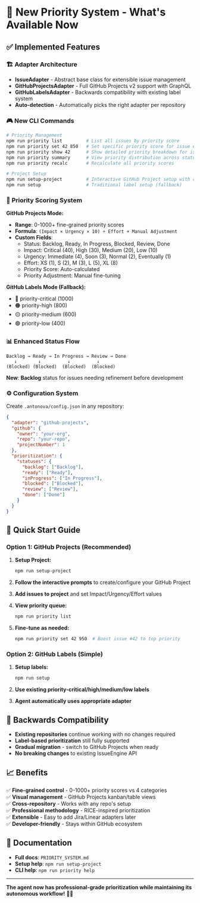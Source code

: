 # 🎯 New Priority System - What's Available Now

## ✅ Implemented Features

### 🏗️ **Adapter Architecture**
- **IssueAdapter** - Abstract base class for extensible issue management
- **GitHubProjectsAdapter** - Full GitHub Projects v2 support with GraphQL
- **GitHubLabelsAdapter** - Backwards compatibility with existing label system
- **Auto-detection** - Automatically picks the right adapter per repository

### 🎮 **New CLI Commands**

```bash
# Priority Management
npm run priority list         # List all issues by priority score
npm run priority set 42 850   # Set specific priority score for issue #42
npm run priority show 42      # Show detailed priority breakdown for issue #42  
npm run priority summary      # View priority distribution across statuses
npm run priority recalc       # Recalculate all priority scores

# Project Setup
npm run setup-project         # Interactive GitHub Project setup with custom fields
npm run setup                 # Traditional label setup (fallback)
```

### 🔢 **Priority Scoring System**

**GitHub Projects Mode:**
- **Range**: 0-1000+ fine-grained priority scores
- **Formula**: `(Impact × Urgency × 10) ÷ Effort + Manual Adjustment`
- **Custom Fields**:
  - Status: Backlog, Ready, In Progress, Blocked, Review, Done  
  - Impact: Critical (40), High (30), Medium (20), Low (10)
  - Urgency: Immediate (4), Soon (3), Normal (2), Eventually (1)
  - Effort: XS (1), S (2), M (3), L (5), XL (8)
  - Priority Score: Auto-calculated
  - Priority Adjustment: Manual fine-tuning

**GitHub Labels Mode (Fallback):**
- 🔴 priority-critical (1000)
- 🟠 priority-high (800)  
- 🟡 priority-medium (600)
- 🟢 priority-low (400)

### 📊 **Enhanced Status Flow**

```
Backlog → Ready → In Progress → Review → Done
   ↓        ↓          ↓          ↓
(Blocked) (Blocked)  (Blocked)  (Blocked)
```

**New**: **Backlog** status for issues needing refinement before development

### ⚙️ **Configuration System**

Create `.antonova/config.json` in any repository:

```json
{
  "adapter": "github-projects",
  "github": {
    "owner": "your-org", 
    "repo": "your-repo",
    "projectNumber": 1
  },
  "prioritization": {
    "statuses": {
      "backlog": ["Backlog"],
      "ready": ["Ready"], 
      "inProgress": ["In Progress"],
      "blocked": ["Blocked"],
      "review": ["Review"],
      "done": ["Done"]
    }
  }
}
```

## 🚀 **Quick Start Guide**

### Option 1: GitHub Projects (Recommended)

1. **Setup Project:**
   ```bash
   npm run setup-project
   ```

2. **Follow the interactive prompts** to create/configure your GitHub Project

3. **Add issues to project** and set Impact/Urgency/Effort values

4. **View priority queue:**
   ```bash
   npm run priority list
   ```

5. **Fine-tune as needed:**
   ```bash
   npm run priority set 42 950  # Boost issue #42 to top priority
   ```

### Option 2: GitHub Labels (Simple)

1. **Setup labels:**
   ```bash
   npm run setup
   ```

2. **Use existing priority-critical/high/medium/low labels**

3. **Agent automatically uses appropriate adapter**

## 🔄 **Backwards Compatibility**

- **Existing repositories** continue working with no changes required
- **Label-based prioritization** still fully supported  
- **Gradual migration** - switch to GitHub Projects when ready
- **No breaking changes** to existing IssueEngine API

## 📈 **Benefits**

✅ **Fine-grained control** - 0-1000+ priority scores vs 4 categories  
✅ **Visual management** - GitHub Projects kanban/table views  
✅ **Cross-repository** - Works with any repo's setup  
✅ **Professional methodology** - RICE-inspired prioritization  
✅ **Extensible** - Easy to add Jira/Linear adapters later  
✅ **Developer-friendly** - Stays within GitHub ecosystem  

## 📖 **Documentation**

- **Full docs**: `PRIORITY_SYSTEM.md`
- **Setup help**: `npm run setup-project` 
- **CLI help**: `npm run priority help`

---

**The agent now has professional-grade prioritization while maintaining its autonomous workflow!** 🎯✨